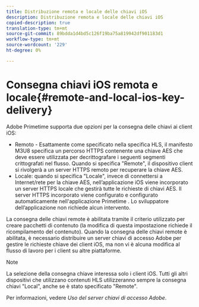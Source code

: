 ```yaml
---
title: Distribuzione remota e locale delle chiavi iOS
description: Distribuzione remota e locale delle chiavi iOS
copied-description: true
translation-type: tm+mt
source-git-commit: 89bdda1d4bd5c126f19ba75a819942df901183d1
workflow-type: tm+mt
source-wordcount: '229'
ht-degree: 0%

---
```



# Consegna chiavi iOS remota e locale{#remote-and-local-ios-key-delivery}

Adobe Primetime supporta due opzioni per la consegna delle chiavi ai client iOS:

* Remoto - Esattamente come specificato nella specifica HLS, il manifesto M3U8 specifica un percorso HTTPS contenente una chiave AES che deve essere utilizzata per decrittografare i seguenti segmenti crittografati nel flusso. Quando si specifica &quot;Remote&quot;, il dispositivo client si rivolgerà a un server HTTPS remoto per recuperare la chiave AES.
* Locale: quando si specifica &quot;Locale&quot;, invece di connettersi a Internet/rete per la chiave AES, nell’applicazione iOS viene incorporato un server HTTPS locale che gestirà tutte le richieste di chiavi AES. Il server HTTPS incorporato viene configurato e configurato automaticamente nell&#39;applicazione Primetime . Lo sviluppatore dell’applicazione non richiede alcun intervento.

La consegna delle chiavi remote è abilitata tramite il criterio utilizzato per creare pacchetti di contenuto (la modifica di questa impostazione richiede il ricompilamento del contenuto). Quando la consegna delle chiavi remote è abilitata, è necessario distribuire un server chiavi di accesso Adobe per gestire le richieste chiave dei client iOS, ma non vi è alcuna modifica al flusso di lavoro per i client su altre piattaforme.

>[!NOTE]
>
>La selezione della consegna chiave interessa solo i client iOS. Tutti gli altri dispositivi che utilizzano contenuti HLS utilizzeranno sempre la consegna chiavi &quot;Local&quot;, anche se è stato specificato &quot;Remote&quot;.

Per informazioni, vedere *Uso del server chiavi di accesso Adobe*.
